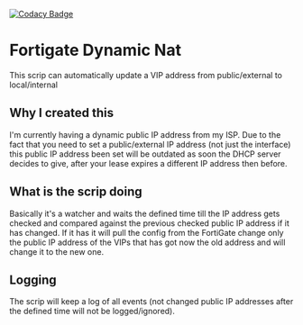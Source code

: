 [![Codacy Badge](https://api.codacy.com/project/badge/Grade/d287c9c868e649e6a753224aeea9c3c1)](https://www.codacy.com/manual/MrMarioMichel/fortigate-dynamic-nat?utm_source=github.com&amp;utm_medium=referral&amp;utm_content=MrMarioMichel/fortigate-dynamic-nat&amp;utm_campaign=Badge_Grade)

# Fortigate Dynamic Nat
This scrip can automatically update a VIP address from public/external to local/internal

## Why I created this
I'm currently having a dynamic public IP address from my ISP. Due to the fact that you need to set a public/external IP address (not just the interface) this public IP address been set will be outdated as soon the DHCP server decides to give, after your lease expires a different IP address then before.

## What is the scrip doing
Basically it's a watcher and waits the defined time till the IP address gets checked and compared against the previous checked public IP address if it has changed. If it has it will pull the config from the FortiGate change only the public IP address of the VIPs that has got now the old address and will change it to the new one.

## Logging
The scrip will keep a log of all events (not changed public IP addresses after the defined time will not be logged/ignored).
